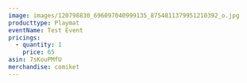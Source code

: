 ```yaml
---
image: images/120798830_696097040999135_8754811379951210392_o.jpg
producttype: Playmat
eventName: Test Event
pricings:
  - quantity: 1
    price: 65
asin: 7sKouPMfU
merchandise: comiket
---
```

